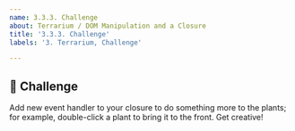```yaml
---
name: 3.3.3. Challenge
about: Terrarium / DOM Manipulation and a Closure
title: '3.3.3. Challenge'
labels: '3. Terrarium, Challenge'

---
```

## 🚀 Challenge

Add new event handler to your closure to do something more to the plants; for example, double-click a plant to bring it to the front. Get creative!
